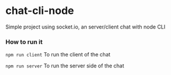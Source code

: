 # chat-cli-node
Simple project using socket.io, an server/client chat with node CLI


### How to run it

`npm run client` To run the client of the chat

`npm run server` To run the server side of the chat
